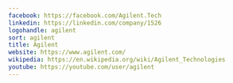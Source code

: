 ```yaml
---
facebook: https://facebook.com/Agilent.Tech
linkedin: https://linkedin.com/company/1526
logohandle: agilent
sort: agilent
title: Agilent
website: https://www.agilent.com/
wikipedia: https://en.wikipedia.org/wiki/Agilent_Technologies
youtube: https://youtube.com/user/agilent
---
```

